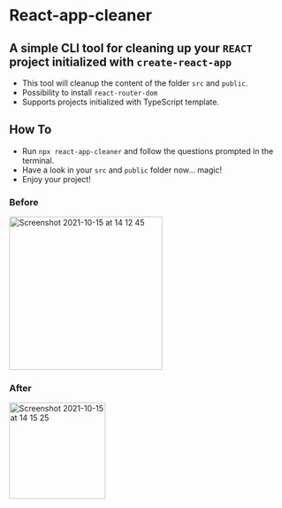 # React-app-cleaner

## A simple CLI tool for cleaning up your `REACT` project initialized with `create-react-app`

- This tool will cleanup the content of the folder `src` and `public`.
- Possibility to install `react-router-dom`  
- Supports projects initialized with TypeScript template.

## How To

- Run `npx react-app-cleaner` and follow the questions prompted in the terminal.
- Have a look in your `src` and `public` folder now... magic!
- Enjoy your project!

### Before 

<img width="277" alt="Screenshot 2021-10-15 at 14 12 45" src="https://user-images.githubusercontent.com/48840210/137485622-810df0a0-7b8d-46b9-a07e-049b0d48beff.png">

### After

<img width="174" alt="Screenshot 2021-10-15 at 14 15 25" src="https://user-images.githubusercontent.com/48840210/137485648-5add65d6-9d03-4250-9938-19806cb95e7d.png">
